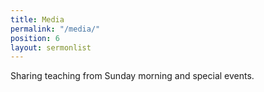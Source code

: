 ```yaml
---
title: Media
permalink: "/media/"
position: 6
layout: sermonlist
---
```


Sharing teaching from Sunday morning and special events.

